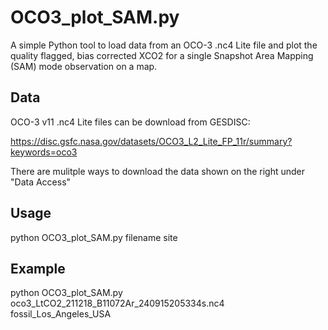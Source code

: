 # OCO3_plot_SAM.py
A simple Python tool to load data from an OCO-3 .nc4 Lite file and plot the quality flagged, bias corrected XCO2 for a single Snapshot Area Mapping (SAM) mode observation on a map.  

## Data

OCO-3 v11 .nc4 Lite files can be download from GESDISC:

<https://disc.gsfc.nasa.gov/datasets/OCO3_L2_Lite_FP_11r/summary?keywords=oco3>

There are mulitple ways to download the data shown on the right under "Data Access"

## Usage
python OCO3_plot_SAM.py filename site

## Example
python OCO3_plot_SAM.py oco3_LtCO2_211218_B11072Ar_240915205334s.nc4 fossil_Los_Angeles_USA

